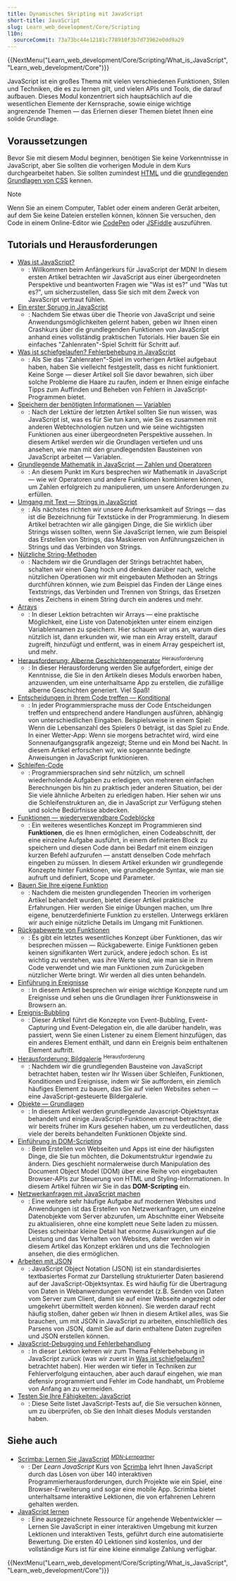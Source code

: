 ```yaml
---
title: Dynamisches Skripting mit JavaScript
short-title: JavaScript
slug: Learn_web_development/Core/Scripting
l10n:
  sourceCommit: 73a73bc44e12181c778910f3b7d73962e0dd9a29
---
```


{{NextMenu("Learn_web_development/Core/Scripting/What_is_JavaScript", "Learn_web_development/Core")}}

JavaScript ist ein großes Thema mit vielen verschiedenen Funktionen, Stilen und Techniken, die es zu lernen gilt, und vielen APIs und Tools, die darauf aufbauen. Dieses Modul konzentriert sich hauptsächlich auf die wesentlichen Elemente der Kernsprache, sowie einige wichtige angrenzende Themen — das Erlernen dieser Themen bietet Ihnen eine solide Grundlage.

## Voraussetzungen

Bevor Sie mit diesem Modul beginnen, benötigen Sie keine Vorkenntnisse in JavaScript, aber Sie sollten die vorherigen Module in dem Kurs durchgearbeitet haben. Sie sollten zumindest [HTML](/de/docs/Learn_web_development/Core/Structuring_content) und die [grundlegenden Grundlagen von CSS](/de/docs/Learn_web_development/Core/Styling_basics) kennen.

> [!NOTE]
> Wenn Sie an einem Computer, Tablet oder einem anderen Gerät arbeiten, auf dem Sie keine Dateien erstellen können, können Sie versuchen, den Code in einem Online-Editor wie [CodePen](https://codepen.io/) oder [JSFiddle](https://jsfiddle.net/) auszuführen.

## Tutorials und Herausforderungen

- [Was ist JavaScript?](/de/docs/Learn_web_development/Core/Scripting/What_is_JavaScript)
  - : Willkommen beim Anfängerkurs für JavaScript der MDN! In diesem ersten Artikel betrachten wir JavaScript aus einer übergeordneten Perspektive und beantworten Fragen wie "Was ist es?" und "Was tut es?", um sicherzustellen, dass Sie sich mit dem Zweck von JavaScript vertraut fühlen.
- [Ein erster Sprung in JavaScript](/de/docs/Learn_web_development/Core/Scripting/A_first_splash)
  - : Nachdem Sie etwas über die Theorie von JavaScript und seine Anwendungsmöglichkeiten gelernt haben, geben wir Ihnen einen Crashkurs über die grundlegenden Funktionen von JavaScript anhand eines vollständig praktischen Tutorials. Hier bauen Sie ein einfaches "Zahlenraten"-Spiel Schritt für Schritt auf.
- [Was ist schiefgelaufen? Fehlerbehebung in JavaScript](/de/docs/Learn_web_development/Core/Scripting/What_went_wrong)
  - : Als Sie das "Zahlenraten"-Spiel im vorherigen Artikel aufgebaut haben, haben Sie vielleicht festgestellt, dass es nicht funktioniert. Keine Sorge — dieser Artikel soll Sie davor bewahren, sich über solche Probleme die Haare zu raufen, indem er Ihnen einige einfache Tipps zum Auffinden und Beheben von Fehlern in JavaScript-Programmen bietet.
- [Speichern der benötigten Informationen — Variablen](/de/docs/Learn_web_development/Core/Scripting/Variables)
  - : Nach der Lektüre der letzten Artikel sollten Sie nun wissen, was JavaScript ist, was es für Sie tun kann, wie Sie es zusammen mit anderen Webtechnologien nutzen und wie seine wichtigsten Funktionen aus einer übergeordneten Perspektive aussehen. In diesem Artikel werden wir die Grundlagen vertiefen und uns ansehen, wie man mit den grundlegendsten Bausteinen von JavaScript arbeitet — Variablen.
- [Grundlegende Mathematik in JavaScript — Zahlen und Operatoren](/de/docs/Learn_web_development/Core/Scripting/Math)
  - : An diesem Punkt im Kurs besprechen wir Mathematik in JavaScript — wie wir Operatoren und andere Funktionen kombinieren können, um Zahlen erfolgreich zu manipulieren, um unsere Anforderungen zu erfüllen.
- [Umgang mit Text — Strings in JavaScript](/de/docs/Learn_web_development/Core/Scripting/Strings)
  - : Als nächstes richten wir unsere Aufmerksamkeit auf Strings — das ist die Bezeichnung für Textstücke in der Programmierung. In diesem Artikel betrachten wir alle gängigen Dinge, die Sie wirklich über Strings wissen sollten, wenn Sie JavaScript lernen, wie zum Beispiel das Erstellen von Strings, das Maskieren von Anführungszeichen in Strings und das Verbinden von Strings.
- [Nützliche String-Methoden](/de/docs/Learn_web_development/Core/Scripting/Useful_string_methods)
  - : Nachdem wir die Grundlagen der Strings betrachtet haben, schalten wir einen Gang hoch und denken darüber nach, welche nützlichen Operationen wir mit eingebauten Methoden an Strings durchführen können, wie zum Beispiel das Finden der Länge eines Textstrings, das Verbinden und Trennen von Strings, das Ersetzen eines Zeichens in einem String durch ein anderes und mehr.
- [Arrays](/de/docs/Learn_web_development/Core/Scripting/Arrays)
  - : In dieser Lektion betrachten wir Arrays — eine praktische Möglichkeit, eine Liste von Datenobjekten unter einem einzigen Variablennamen zu speichern. Hier schauen wir uns an, warum dies nützlich ist, dann erkunden wir, wie man ein Array erstellt, darauf zugreift, hinzufügt und entfernt, was in einem Array gespeichert ist, und mehr.
- [Herausforderung: Alberne Geschichtengenerator](/de/docs/Learn_web_development/Core/Scripting/Silly_story_generator) <sup>Herausforderung</sup>
  - : In dieser Herausforderung werden Sie aufgefordert, einige der Kenntnisse, die Sie in den Artikeln dieses Moduls erworben haben, anzuwenden, um eine unterhaltsame App zu erstellen, die zufällige alberne Geschichten generiert. Viel Spaß!
- [Entscheidungen in Ihrem Code treffen — Konditional](/de/docs/Learn_web_development/Core/Scripting/Conditionals)
  - : In jeder Programmiersprache muss der Code Entscheidungen treffen und entsprechend andere Handlungen ausführen, abhängig von unterschiedlichen Eingaben. Beispielsweise in einem Spiel: Wenn die Lebensanzahl des Spielers 0 beträgt, ist das Spiel zu Ende. In einer Wetter-App: Wenn sie morgens betrachtet wird, wird eine Sonnenaufgangsgrafik angezeigt; Sterne und ein Mond bei Nacht. In diesem Artikel erforschen wir, wie sogenannte bedingte Anweisungen in JavaScript funktionieren.
- [Schleifen-Code](/de/docs/Learn_web_development/Core/Scripting/Loops)
  - : Programmiersprachen sind sehr nützlich, um schnell wiederholende Aufgaben zu erledigen, von mehreren einfachen Berechnungen bis hin zu praktisch jeder anderen Situation, bei der Sie viele ähnliche Arbeiten zu erledigen haben. Hier sehen wir uns die Schleifenstrukturen an, die in JavaScript zur Verfügung stehen und solche Bedürfnisse abdecken.
- [Funktionen — wiederverwendbare Codeblöcke](/de/docs/Learn_web_development/Core/Scripting/Functions)
  - : Ein weiteres wesentliches Konzept im Programmieren sind **Funktionen**, die es Ihnen ermöglichen, einen Codeabschnitt, der eine einzelne Aufgabe ausführt, in einem definierten Block zu speichern und diesen Code dann bei Bedarf mit einem einzigen kurzen Befehl aufzurufen — anstatt denselben Code mehrfach eingeben zu müssen. In diesem Artikel erkunden wir grundlegende Konzepte hinter Funktionen, wie grundlegende Syntax, wie man sie aufruft und definiert, Scope und Parameter.
- [Bauen Sie Ihre eigene Funktion](/de/docs/Learn_web_development/Core/Scripting/Build_your_own_function)
  - : Nachdem die meisten grundlegenden Theorien im vorherigen Artikel behandelt wurden, bietet dieser Artikel praktische Erfahrungen. Hier werden Sie einige Übungen machen, um Ihre eigene, benutzerdefinierte Funktion zu erstellen. Unterwegs erklären wir auch einige nützliche Details im Umgang mit Funktionen.
- [Rückgabewerte von Funktionen](/de/docs/Learn_web_development/Core/Scripting/Return_values)
  - : Es gibt ein letztes wesentliches Konzept über Funktionen, das wir besprechen müssen — Rückgabewerte. Einige Funktionen geben keinen signifikanten Wert zurück, andere jedoch schon. Es ist wichtig zu verstehen, was ihre Werte sind, wie man sie in Ihrem Code verwendet und wie man Funktionen zum Zurückgeben nützlicher Werte bringt. Wir werden all dies unten behandeln.
- [Einführung in Ereignisse](/de/docs/Learn_web_development/Core/Scripting/Events)
  - : In diesem Artikel besprechen wir einige wichtige Konzepte rund um Ereignisse und sehen uns die Grundlagen ihrer Funktionsweise in Browsern an.
- [Ereignis-Bubbling](/de/docs/Learn_web_development/Core/Scripting/Event_bubbling)
  - : Dieser Artikel führt die Konzepte von Event-Bubbling, Event-Capturing und Event-Delegation ein, die alle darüber handeln, was passiert, wenn Sie einen Listener zu einem Element hinzufügen, das ein anderes Element enthält, und dann ein Ereignis beim enthaltenen Element auftritt.
- [Herausforderung: Bildgalerie](/de/docs/Learn_web_development/Core/Scripting/Image_gallery) <sup>Herausforderung</sup>
  - : Nachdem wir die grundlegenden Bausteine von JavaScript betrachtet haben, testen wir Ihr Wissen über Schleifen, Funktionen, Konditionen und Ereignisse, indem wir Sie auffordern, ein ziemlich häufiges Element zu bauen, das Sie auf vielen Websites sehen — eine JavaScript-gesteuerte Bildergalerie.
- [Objekte — Grundlagen](/de/docs/Learn_web_development/Core/Scripting/Object_basics)
  - : In diesem Artikel werden grundlegende Javascript-Objektsyntax behandelt und einige JavaScript-Funktionen erneut betrachtet, die wir bereits früher im Kurs gesehen haben, um zu verdeutlichen, dass viele der bereits behandelten Funktionen Objekte sind.
- [Einführung in DOM-Scripting](/de/docs/Learn_web_development/Core/Scripting/DOM_scripting)
  - : Beim Erstellen von Webseiten und Apps ist eine der häufigsten Dinge, die Sie tun möchten, die Dokumentstruktur irgendwie zu ändern. Dies geschieht normalerweise durch Manipulation des Document Object Model (DOM) über eine Reihe von eingebauten Browser-APIs zur Steuerung von HTML und Styling-Informationen. In diesem Artikel führen wir Sie in das **DOM-Scripting** ein.
- [Netzwerkanfragen mit JavaScript machen](/de/docs/Learn_web_development/Core/Scripting/Network_requests)
  - : Eine weitere sehr häufige Aufgabe auf modernen Websites und Anwendungen ist das Erstellen von Netzwerkanfragen, um einzelne Datenobjekte vom Server abzurufen, um Abschnitte einer Webseite zu aktualisieren, ohne eine komplett neue Seite laden zu müssen. Dieses scheinbar kleine Detail hat enorme Auswirkungen auf die Leistung und das Verhalten von Websites, daher werden wir in diesem Artikel das Konzept erklären und uns die Technologien ansehen, die dies ermöglichen.
- [Arbeiten mit JSON](/de/docs/Learn_web_development/Core/Scripting/JSON)
  - : JavaScript Object Notation (JSON) ist ein standardisiertes textbasiertes Format zur Darstellung strukturierter Daten basierend auf der JavaScript-Objektsyntax. Es wird häufig für die Übertragung von Daten in Webanwendungen verwendet (z.B. Senden von Daten vom Server zum Client, damit sie auf einer Webseite angezeigt oder umgekehrt übermittelt werden können). Sie werden darauf recht häufig stoßen, daher geben wir Ihnen in diesem Artikel alles, was Sie brauchen, um mit JSON in JavaScript zu arbeiten, einschließlich des Parsens von JSON, damit Sie auf darin enthaltene Daten zugreifen und JSON erstellen können.
- [JavaScript-Debugging und Fehlerbehandlung](/de/docs/Learn_web_development/Core/Scripting/Debugging_JavaScript)
  - : In dieser Lektion kehren wir zum Thema Fehlerbehebung in JavaScript zurück (was wir zuerst in [Was ist schiefgelaufen?](/de/docs/Learn_web_development/Core/Scripting/What_went_wrong) betrachtet haben). Hier werden wir tiefer in Techniken zur Fehlerverfolgung eintauchen, aber auch darauf eingehen, wie man defensiv programmiert und Fehler im Code handhabt, um Probleme von Anfang an zu vermeiden.
- [Testen Sie Ihre Fähigkeiten: JavaScript](/de/docs/Learn_web_development/Core/Scripting/Test_your_skills)
  - : Diese Seite listet JavaScript-Tests auf, die Sie versuchen können, um zu überprüfen, ob Sie den Inhalt dieses Moduls verstanden haben.

## Siehe auch

- [Scrimba: Lernen Sie JavaScript](https://scrimba.com/learn-javascript-c0v?via=mdn) <sup>[_MDN-Lernpartner_](/de/docs/MDN/Writing_guidelines/Learning_content#partner_links_and_embeds)</sup>
  - : Der _Learn JavaScript_ Kurs von [Scrimba](https://scrimba.com/?via=mdn) lehrt Ihnen JavaScript durch das Lösen von über 140 interaktiven Programmierherausforderungen, durch Projekte wie ein Spiel, eine Browser-Erweiterung und sogar eine mobile App. Scrimba bietet unterhaltsame interaktive Lektionen, die von erfahrenen Lehrern gehalten werden.
- [JavaScript lernen](https://learnjavascript.online/)
  - : Eine ausgezeichnete Ressource für angehende Webentwickler — Lernen Sie JavaScript in einer interaktiven Umgebung mit kurzen Lektionen und interaktiven Tests, geführt durch eine automatisierte Bewertung. Die ersten 40 Lektionen sind kostenlos, und der vollständige Kurs ist für eine kleine einmalige Zahlung verfügbar.

{{NextMenu("Learn_web_development/Core/Scripting/What_is_JavaScript", "Learn_web_development/Core")}}
